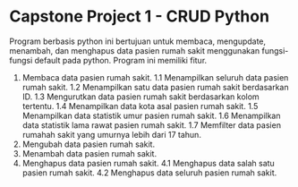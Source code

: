 # Capstone Project 1 - CRUD Python
Program berbasis python ini bertujuan untuk membaca, mengupdate, menambah, dan menghapus data pasien rumah sakit menggunakan fungsi-fungsi default pada python.
Program ini memiliki fitur.
1. Membaca data pasien rumah sakit.
1.1 Menampilkan seluruh data pasien rumah sakit.
1.2 Menampilkan satu data pasien rumah sakit berdasarkan ID.
1.3 Mengurutkan data pasien rumah sakit berdasarkan kolom tertentu.
1.4 Menampilkan data kota asal pasien rumah sakit.
1.5 Menampilkan data statistik umur pasien rumah sakit.
1.6 Menampilkan data statistik lama rawat pasien rumah sakit.
1.7 Memfilter data pasien rumahah sakit yang umurnya lebih dari 17 tahun.
2. Mengubah data pasien rumah sakit.
3. Menambah data pasien rumah sakit.
4. Menghapus data pasien rumah sakit.
4.1 Menghapus data salah satu pasien rumah sakit.
4.2 Menghapus data seluruh pasien rumah sakit.
